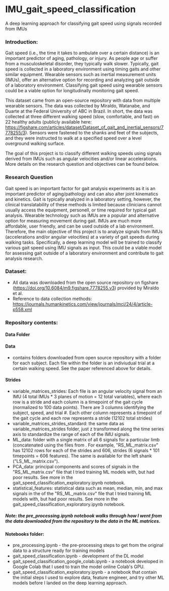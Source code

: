 # IMU_gait_speed_classification
A deep learning approach for classifying gait speed using signals recorded from IMUs

### Introduction:
Gait speed (i.e., the time it takes to ambulate over a certain distance) is an important predictor of aging, pathology, or injury. As people age or suffer from a musculoskeletal disorder, they typically walk slower. Typically, gait speed is collected in a laboratory environment using timing gaits and other similar equipment. Wearable sensors such as inertial measurement units (IMUs), offer an alternative option for recording and analyzing gait outside of a laboratory environment. Classifying gait speed using wearable sensors could be a viable option for longitudinally monitoring gait speed.

This dataset came from an open-source repository with data from multiple wearable sensors. The data was collected by Miraldo, Watanabe, and Duarte at the Federal University of ABC in Brazil. In short, the data was collected at three different walking speed (slow, comfortable, and fast) on 22 healthy adults (publicly available here: https://figshare.com/articles/dataset/Dataset_of_gait_and_inertial_sensors/7778255/3). Sensors were fastened to the shanks and feet of the subjects, and they were instructed to walk at a specified speed over a level overground walking surface.

The goal of this project is to classify different walking speeds using signals derived from IMUs such as angular velocities and/or linear accelerations. More details on the research question and objectives can be found below.


### Research Question
Gait speed is an important factor for gait analysis experiments as it is an important predictor of aging/pathology and can also alter joint kinematics and kinetics. Gait is typically analyzed in a laboratory setting, however, the clinical translatability of these methods is limited because clinicians cannot usually access the equipment, personell, or time required for typical gait analysis. Wearable technology such as IMUs are a popular and alternative option for measuring movement during gait. IMUs are much more affordable, user friendly, and can be used outside of a lab environment. Therefore, the main objective of this project is to analyze signals from IMUs (accelerations and/or angular velocities) at a variety of gait speeds during walking tasks. Specifically, a deep learning model will be trained to classify various gait speed using IMU signals as input. This could be a viable model for assessing gait outside of a laboratory environment and contribute to gait analysis research. 


### Dataset:
* All data was downloaded from the open source repository on figshare (https://doi.org/10.6084/m9.figshare.7778255.v3) provided by Miraldo et al. 
* Reference to data collection methods: https://journals.humankinetics.com/view/journals/mcj/24/4/article-p558.xml


### Repository contents:
#### Data Folder
#### Data
* contains folders downloaded from open source repository with a folder for each subject. Each file within the folder is an indiviudual trial at a certain walking speed. See the paper referenced above for details.
#### Strides 
* variable_matrices_strides: Each file is an angular velocity signal from an IMU (4 total IMUs * 3 planes of motion = 12 total variables), where each row is a stride and each column is a timepoint of the gait cycle (normalized to 100 data points). There are 3 columns identifying the subject, speed, and trial #. Each other column represents a timepoint of the gait cycle and each row represents a stride (12102 total strides)
* variable_matrices_strides_standard: the same data as variable_matrices_strides folder, just z transformed along the time series axis to standardize the range of each of the IMU signals. 
* ML_data: folder with a single matrix of all 6 signals for a particular limb (concatenated using the files from . For example, "RS_ML_matrix.csv" has 12102 rows for each of the strides and 606, strides (6 signals * 101 timepoints = 606 features). The same is available for the left shank ("LS_ML_matrix.csv"). 
* PCA_data: principal components and scores of signals in the "RS_ML_matrix.csv" file that I tried training ML models with, but had poor results. See more in the gait_speed_classification_exploratory.ipynb notebook.
* statistical_features: statistical data such as mean, median, min, and max signals in the of the "RS_ML_matrix.csv" file that I tried training ML models with, but had poor results. See more in the gait_speed_classification_exploratory.ipynb notebook.
##### Note: the pre_processing.ipynb notebook walks through how I went from the data downloaded from the repository to the data in the ML matrices.
#### Notebooks folder:
* pre_processing.ipynb - the pre-processing steps to get from the original data to a structure ready for training models
* gait_speed_classification.ipynb - development of the DL model
* gait_speed_classification_google_colab.ipynb - a notebook developed in Google Colab that I used to train the model online Colab's GPU.
* gait_speed_classification_exploratory.ipynb - a notebook that contain the initial steps I used to explore data, feature engineer, and try other ML models before I landed on the deep learning approach. 


